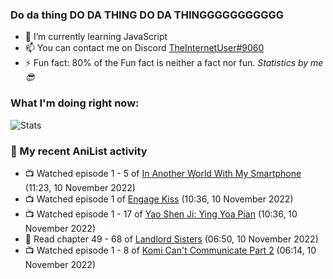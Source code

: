### Do da thing DO DA THING DO DA THINGGGGGGGGGGG

<!-- **TheInternetUser0/TheInternetUser0** is a ✨ _special_ ✨ repository because its `README.md` (this file) appears on your GitHub profile. -->


- 🌱 I’m currently learning JavaScript
- 📫 You can contact me on Discord [TheInternetUser#9060](https://discord.com/users/534117072796385300)
- ⚡ Fun fact: 80% of the Fun fact is neither a fact nor fun. _Statistics by me 😎_

### What I'm doing right now:
![Stats](https://discord.c99.nl/widget/theme-3/534117072796385300.png)

### 🌸 My recent AniList activity

<!-- ANILIST_ACTIVITY:start -->

-   📺 Watched episode 1 - 5 of [In Another World With My Smartphone](https://anilist.co/anime/98491) (11:23, 10 November 2022)
-   📺 Watched episode 1 of [Engage Kiss](https://anilist.co/anime/146625) (10:36, 10 November 2022)
-   📺 Watched episode 1 - 17 of [Yao Shen Ji: Ying Yoa Pian](https://anilist.co/anime/104959) (10:36, 10 November 2022)
-   📖 Read chapter 49 - 68 of [Landlord Sisters](https://anilist.co/manga/138564) (06:50, 10 November 2022)
-   📺 Watched episode 1 - 8 of [Komi Can't Communicate Part 2](https://anilist.co/anime/142984) (06:14, 10 November 2022)

<!-- ANILIST_ACTIVITY:end -->
